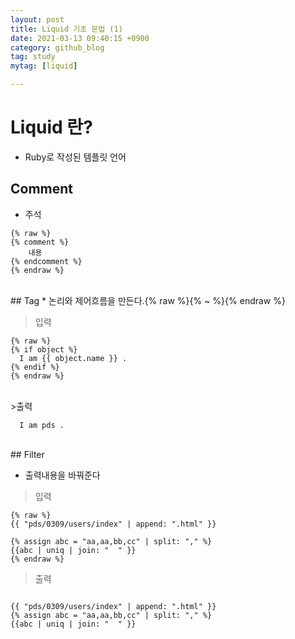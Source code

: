 ```yaml
---
layout: post
title: Liquid 기초 문법 (1)
date: 2021-03-13 09:40:15 +0900
category: github_blog
tag: study
mytag: [liquid]

---
```


# Liquid 란?

* Ruby로 작성된 템플릿 언어


## Comment
* 주석

```liquid
{% raw %}  
{% comment %}
	내용
{% endcomment %}
{% endraw %}
```
<br>
## Tag
* 논리와 제어흐름을 만든다.{% raw %}{% ~ %}{% endraw %}

>입력
  
```liquid
{% raw %}  
{% if object %}
  I am {{ object.name }} .
{% endif %}
{% endraw %}
```
  
<br>
>출력

```liquid
  I am pds .
```

<br>
## Filter

* 출력내용을 바꿔준다

>입력

```liquid
{% raw %}
{{ "pds/0309/users/index" | append: ".html" }}

{% assign abc = "aa,aa,bb,cc" | split: "," %}
{{abc | uniq | join: "  " }}
{% endraw %}  
```

>출력

```liquid

{{ "pds/0309/users/index" | append: ".html" }}
{% assign abc = "aa,aa,bb,cc" | split: "," %}
{{abc | uniq | join: "  " }}
```
